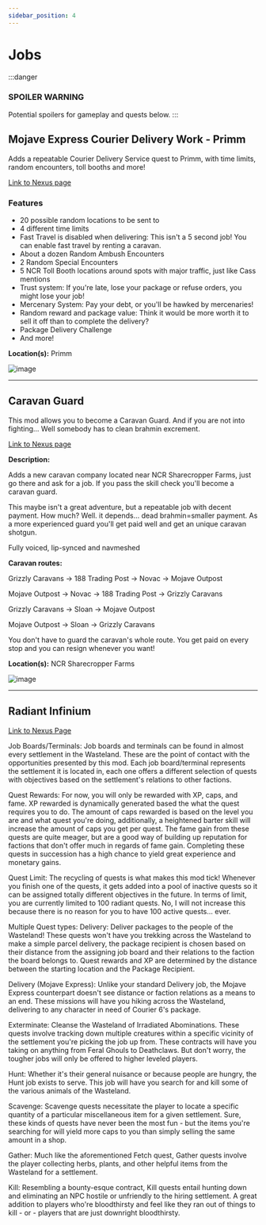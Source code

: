 ```yaml
---
sidebar_position: 4
---
```


# Jobs
:::danger
### SPOILER WARNING
Potential spoilers for gameplay and quests below.
:::

## **Mojave Express Courier Delivery Work - Primm** 

Adds a repeatable Courier Delivery Service quest to Primm, with time limits, random encounters, toll booths and more!

[Link to Nexus page](https://www.nexusmods.com/newvegas/mods/77176)

### Features
- 20 possible random locations to be sent to
- 4 different time limits
- Fast Travel is disabled when delivering: This isn't a 5 second job! You can enable fast travel by renting a caravan.
- About a dozen Random Ambush Encounters
- 2 Random Special Encounters
- 5 NCR Toll Booth locations around spots with major traffic, just like Cass mentions
- Trust system: If you're late, lose your package or refuse orders, you might lose your job!
- Mercenary System: Pay your debt, or you'll be hawked by mercenaries!
- Random reward and package value: Think it would be more worth it to sell it off than to complete the delivery?
- Package Delivery Challenge
- And more!

**Location(s):** Primm

![image](https://user-images.githubusercontent.com/114360108/210483336-eba29ec0-c26f-40b1-b5ee-572401dcb080.png)

***

## **Caravan Guard**

This mod allows you to become a Caravan Guard. And if you are not into fighting... Well somebody has to clean brahmin excrement. 

[Link to Nexus page](https://www.nexusmods.com/newvegas/mods/58721)

**Description:**

Adds a new caravan company located near NCR Sharecropper Farms, just go there and ask for a job. If you pass the skill check you'll become a caravan guard.

This maybe isn't a great adventure, but a repeatable job with decent payment. How much? Well. it depends... dead brahmin=smaller payment. As a more experienced guard you'll get paid well and get an unique caravan shotgun.

Fully voiced, lip-synced and navmeshed

**Caravan routes:**

Grizzly Caravans -> 188 Trading Post -> Novac -> Mojave Outpost

Mojave Outpost -> Novac -> 188 Trading Post -> Grizzly Caravans

Grizzly Caravans -> Sloan -> Mojave Outpost

Mojave Outpost -> Sloan -> Grizzly Caravans

You don't have to guard the caravan's whole route. You get paid on every stop and you can resign whenever you want!

**Location(s):** NCR Sharecropper Farms

![image](https://user-images.githubusercontent.com/114360108/210485723-16d67d59-3906-466a-a4ed-b9b0632c4914.png)

***

## **Radiant Infinium**
[Link to Nexus Page](https://www.nexusmods.com/newvegas/mods/83610)

Job Boards/Terminals:
Job boards and terminals can be found in almost every settlement in the Wasteland. These are the point of contact with the opportunities presented by this mod. Each job board/terminal represents the settlement it is located in, each one offers a different selection of quests with objectives based on the settlement's relations to other factions.

Quest Rewards:
For now, you will only be rewarded with XP, caps, and fame. XP rewarded is dynamically generated based the what the quest requires you to do. The amount of caps rewarded is based on the level you are and what quest you're doing, additionally, a heightened barter skill will increase the amount of caps you get per quest. The fame gain from these quests are quite meager, but are a good way of building up reputation for factions that don't offer much in regards of fame gain. Completing these quests in succession has a high chance to yield great experience and monetary gains.

Quest Limit:
The recycling of quests is what makes this mod tick! Whenever you finish one of the quests, it gets added into a pool of inactive quests so it can be assigned totally different objectives in the future. In terms of limit, you are currently limited to 100 radiant quests. No, I will not increase this because there is no reason for you to have 100 active quests... ever.

Multiple Quest types:
Delivery: Deliver packages to the people of the Wasteland! These quests won't have you trekking across the Wasteland to make a simple parcel delivery, the package recipient is chosen based on their distance from the assigning job board and their relations to the faction the board belongs to. Quest rewards and XP are determined by the distance between the starting location and the Package Recipient.

Delivery (Mojave Express): Unlike your standard Delivery job, the Mojave Express counterpart doesn't see distance or faction relations as a means to an end. These missions will have you hiking across the Wasteland, delivering to any character in need of Courier 6's package.

Exterminate: Cleanse the Wasteland of Irradiated Abominations. These quests involve tracking down multiple creatures within a specific vicinity of the settlement you're picking the job up from. These contracts will have you taking on anything from Feral Ghouls to Deathclaws. But don't worry, the tougher jobs will only be offered to higher leveled players.

Hunt: Whether it's their general nuisance or because people are hungry, the Hunt job exists to serve. This job will have you search for and kill some of the various animals of the Wasteland.

Scavenge: Scavenge quests necessitate the player to locate a specific quantity of a particular miscellaneous item for a given settlement. Sure, these kinds of quests have never been the most fun - but the items you're searching for will yield more caps to you than simply selling the same amount in a shop.

Gather: Much like the aforementioned Fetch quest, Gather quests involve the player collecting herbs, plants, and other helpful items from the Wasteland for a settlement.

Kill: Resembling a bounty-esque contract, Kill quests entail hunting down and eliminating an NPC hostile or unfriendly to the hiring settlement. A great addition to players who're bloodthirsty and feel like they ran out of things to kill - or - players that are just downright bloodthirsty.
